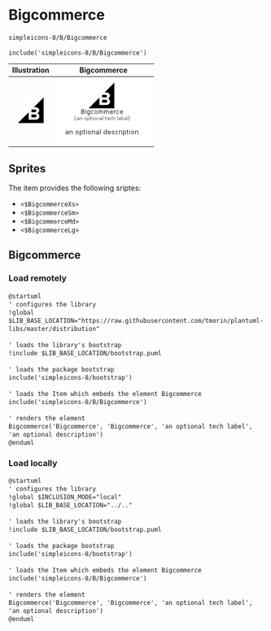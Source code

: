 # Bigcommerce


```text
simpleicons-8/B/Bigcommerce
```

```text
include('simpleicons-8/B/Bigcommerce')
```



| Illustration | Bigcommerce |
| :---: | :---: |
| ![illustration for Illustration](../../simpleicons-8/B/Bigcommerce.png) | ![illustration for Bigcommerce](../../simpleicons-8/B/Bigcommerce.Local.png) |



## Sprites
The item provides the following sriptes:

- `<$BigcommerceXs>`
- `<$BigcommerceSm>`
- `<$BigcommerceMd>`
- `<$BigcommerceLg>`





## Bigcommerce

### Load remotely
```plantuml
@startuml
' configures the library
!global $LIB_BASE_LOCATION="https://raw.githubusercontent.com/tmorin/plantuml-libs/master/distribution"

' loads the library's bootstrap
!include $LIB_BASE_LOCATION/bootstrap.puml

' loads the package bootstrap
include('simpleicons-8/bootstrap')

' loads the Item which embeds the element Bigcommerce
include('simpleicons-8/B/Bigcommerce')

' renders the element
Bigcommerce('Bigcommerce', 'Bigcommerce', 'an optional tech label', 'an optional description')
@enduml
```

### Load locally
```plantuml
@startuml
' configures the library
!global $INCLUSION_MODE="local"
!global $LIB_BASE_LOCATION="../.."

' loads the library's bootstrap
!include $LIB_BASE_LOCATION/bootstrap.puml

' loads the package bootstrap
include('simpleicons-8/bootstrap')

' loads the Item which embeds the element Bigcommerce
include('simpleicons-8/B/Bigcommerce')

' renders the element
Bigcommerce('Bigcommerce', 'Bigcommerce', 'an optional tech label', 'an optional description')
@enduml
```

